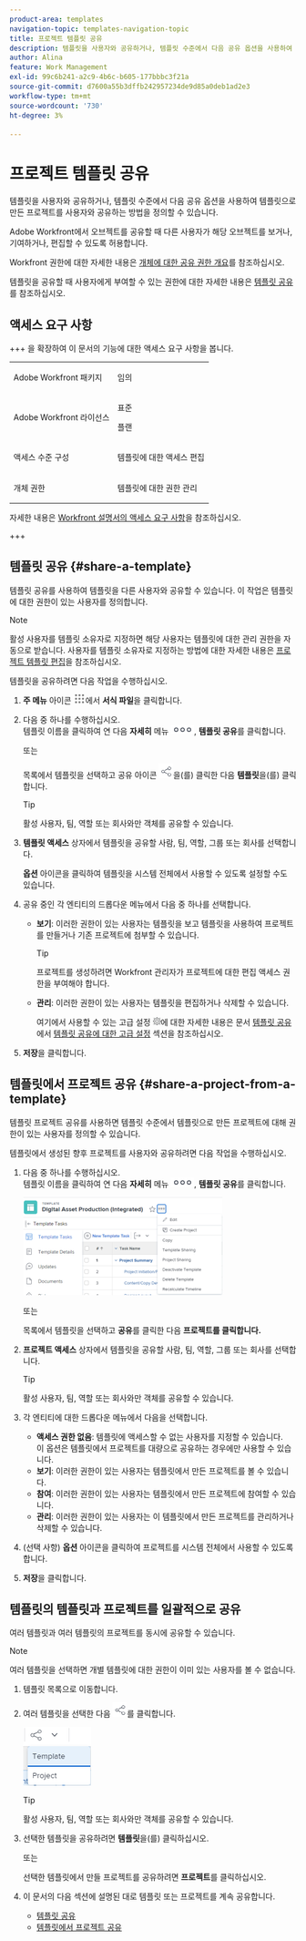 ```yaml
---
product-area: templates
navigation-topic: templates-navigation-topic
title: 프로젝트 템플릿 공유
description: 템플릿을 사용자와 공유하거나, 템플릿 수준에서 다음 공유 옵션을 사용하여 템플릿으로 만든 프로젝트를 사용자와 공유하는 방법을 정의할 수 있습니다.
author: Alina
feature: Work Management
exl-id: 99c6b241-a2c9-4b6c-b605-177bbbc3f21a
source-git-commit: d7600a55b3dffb242957234de9d85a0deb1ad2e3
workflow-type: tm+mt
source-wordcount: '730'
ht-degree: 3%

---
```


# 프로젝트 템플릿 공유

템플릿을 사용자와 공유하거나, 템플릿 수준에서 다음 공유 옵션을 사용하여 템플릿으로 만든 프로젝트를 사용자와 공유하는 방법을 정의할 수 있습니다.

Adobe Workfront에서 오브젝트를 공유할 때 다른 사용자가 해당 오브젝트를 보거나, 기여하거나, 편집할 수 있도록 허용합니다.

Workfront 권한에 대한 자세한 내용은 [개체에 대한 공유 권한 개요](../../../workfront-basics/grant-and-request-access-to-objects/sharing-permissions-on-objects-overview.md)를 참조하십시오.

템플릿을 공유할 때 사용자에게 부여할 수 있는 권한에 대한 자세한 내용은 [템플릿 공유](../../../workfront-basics/grant-and-request-access-to-objects/share-a-template.md)를 참조하십시오.

## 액세스 요구 사항

+++ 을 확장하여 이 문서의 기능에 대한 액세스 요구 사항을 봅니다. 

<table style="table-layout:auto"> 
 <col> 
 <col> 
 <tbody> 
  <tr> 
   <td role="rowheader">Adobe Workfront 패키지</td> 
   <td> <p>임의</p> </td> 
  </tr> 
  <tr> 
   <td role="rowheader">Adobe Workfront 라이선스</td> 
   <td> <p>표준</p>
   <p>플랜</p> </td> 
  </tr> 
  <tr> 
   <td role="rowheader">액세스 수준 구성</td> 
   <td> <p>템플릿에 대한 액세스 편집</p>  </td> 
  </tr> 
  <tr> 
   <td role="rowheader">개체 권한</td> 
   <td> <p>템플릿에 대한 권한 관리</p> </td> 
  </tr> 
 </tbody> 
</table>

자세한 내용은 [Workfront 설명서의 액세스 요구 사항](/help/quicksilver/administration-and-setup/add-users/access-levels-and-object-permissions/access-level-requirements-in-documentation.md)을 참조하십시오.

+++


<!--Old:
<table style="table-layout:auto"> 
 <col> 
 <col> 
 <tbody> 
  <tr> 
   <td role="rowheader">Adobe Workfront plan*</td> 
   <td> <p>Any </p> </td> 
  </tr> 
  <tr> 
   <td role="rowheader">Adobe Workfront license*</td> 
   <td> <p>Plan </p> </td> 
  </tr> 
  <tr> 
   <td role="rowheader">Access level configurations*</td> 
   <td> <p>Edit access to Templates</p> <p>Note: If you still don't have access, ask your Workfront administrator if they set additional restrictions in your access level. For information on how a Workfront administrator can modify your access level, see <a href="../../../administration-and-setup/add-users/configure-and-grant-access/create-modify-access-levels.md" class="MCXref xref">Create or modify custom access levels</a>.</p> </td> 
  </tr> 
  <tr> 
   <td role="rowheader">Object permissions</td> 
   <td> <p>Manage permissions to a template</p> <p>For information on requesting additional access, see <a href="../../../workfront-basics/grant-and-request-access-to-objects/request-access.md" class="MCXref xref">Request access to objects </a>.</p> </td> 
  </tr> 
 </tbody> 
</table>-->

## 템플릿 공유 {#share-a-template}

템플릿 공유를 사용하여 템플릿을 다른 사용자와 공유할 수 있습니다. 이 작업은 템플릿에 대한 권한이 있는 사용자를 정의합니다.

>[!NOTE]
>
>활성 사용자를 템플릿 소유자로 지정하면 해당 사용자는 템플릿에 대한 관리 권한을 자동으로 받습니다. 사용자를 템플릿 소유자로 지정하는 방법에 대한 자세한 내용은 [프로젝트 템플릿 편집](../../../manage-work/projects/create-and-manage-templates/edit-templates.md)을 참조하십시오.

템플릿을 공유하려면 다음 작업을 수행하십시오.

1. **주 메뉴** 아이콘 ![주 메뉴 아이콘](assets/main-menu-icon.png)에서 **서식 파일**&#x200B;을 클릭합니다.

1. 다음 중 하나를 수행하십시오.\
   템플릿 이름을 클릭하여 연 다음 **자세히** 메뉴 ![추가 아이콘](assets/qs-more-icon-on-an-object.png), **템플릿 공유**&#x200B;를 클릭합니다.

   또는

   목록에서 템플릿을 선택하고 공유 아이콘 ![](assets/share-icon.png)을(를) 클릭한 다음 **템플릿**&#x200B;을(를) 클릭합니다.

   >[!TIP]
   >
   >활성 사용자, 팀, 역할 또는 회사와만 객체를 공유할 수 있습니다.

1. **템플릿 액세스** 상자에서 템플릿을 공유할 사람, 팀, 역할, 그룹 또는 회사를 선택합니다.

   **옵션** 아이콘을 클릭하여 템플릿을 시스템 전체에서 사용할 수 있도록 설정할 수도 있습니다.

1. 공유 중인 각 엔티티의 드롭다운 메뉴에서 다음 중 하나를 선택합니다.

   * **보기**: 이러한 권한이 있는 사용자는 템플릿을 보고 템플릿을 사용하여 프로젝트를 만들거나 기존 프로젝트에 첨부할 수 있습니다.

     >[!TIP]
     >
     >프로젝트를 생성하려면 Workfront 관리자가 프로젝트에 대한 편집 액세스 권한을 부여해야 합니다.

   * **관리**: 이러한 권한이 있는 사용자는 템플릿을 편집하거나 삭제할 수 있습니다.

     여기에서 사용할 수 있는 고급 설정 ![](assets/gear-icon-in-access-levels.png)에 대한 자세한 내용은 문서 [템플릿 공유](../../../workfront-basics/grant-and-request-access-to-objects/share-a-template.md#template-permissions)에서 [템플릿 공유에 대한 고급 설정](../../../workfront-basics/grant-and-request-access-to-objects/share-a-template.md) 섹션을 참조하십시오.

1. **저장**&#x200B;을 클릭합니다.

## 템플릿에서 프로젝트 공유 {#share-a-project-from-a-template}

템플릿 프로젝트 공유를 사용하면 템플릿 수준에서 템플릿으로 만든 프로젝트에 대해 권한이 있는 사용자를 정의할 수 있습니다.

템플릿에서 생성된 향후 프로젝트를 사용자와 공유하려면 다음 작업을 수행하십시오.

1. 다음 중 하나를 수행하십시오.\
   템플릿 이름을 클릭하여 연 다음 **자세히** 메뉴 ![추가 아이콘](assets/qs-more-icon-on-an-object.png), **템플릿 공유**&#x200B;를 클릭합니다.

   ![템플릿에서 프로젝트 공유](assets/project-sharing-on-template-nwe-2022-350x172.png)

   또는

   목록에서 템플릿을 선택하고 **공유**&#x200B;를 클릭한 다음 **프로젝트를 클릭합니다.**

1. **프로젝트 액세스** 상자에서 템플릿을 공유할 사람, 팀, 역할, 그룹 또는 회사를 선택합니다.

   >[!TIP]
   >
   >활성 사용자, 팀, 역할 또는 회사와만 객체를 공유할 수 있습니다.

1. 각 엔티티에 대한 드롭다운 메뉴에서 다음을 선택합니다.

   * **액세스 권한 없음**: 템플릿에 액세스할 수 없는 사용자를 지정할 수 있습니다.\
     이 옵션은 템플릿에서 프로젝트를 대량으로 공유하는 경우에만 사용할 수 있습니다. 
   * **보기**: 이러한 권한이 있는 사용자는 템플릿에서 만든 프로젝트를 볼 수 있습니다.
   * **참여**: 이러한 권한이 있는 사용자는 템플릿에서 만든 프로젝트에 참여할 수 있습니다. 
   * **관리**: 이러한 권한이 있는 사용자는 이 템플릿에서 만든 프로젝트를 관리하거나 삭제할 수 있습니다.

1. (선택 사항) **옵션** 아이콘을 클릭하여 프로젝트를 시스템 전체에서 사용할 수 있도록 합니다.
1. **저장**&#x200B;을 클릭합니다.

<!--
<div data-mc-conditions="QuicksilverOrClassic.Draft mode">
<h3>Overview of project sharing from other sources</h3>
<p>You may already have been assigned access to projects from other areas of Workfront. <br>You may have been assigned access to projects from the following areas: </p>
<ul>
<li>When a project is created<br>For more information about sharing projects when the project is created, see the "Access" section in <a href="../../../manage-work/projects/manage-projects/edit-projects.md" class="MCXref xref">Edit projects</a>.</li>
<li>When your Workfront administrator sets user access levels<br>For more information about setting access levels, see <a href="../../../administration-and-setup/add-users/configure-and-grant-access/create-modify-access-levels.md" class="MCXref xref">Create or modify custom access levels</a>.</li>
<li>When using the project access template</li>
</ul>
<p>When using the Template Project Sharing feature, if a user's access to a project is View, but you set the access permissions for Template Project Sharing to Manage, the user will have Manage permission for every project created using this specific template. The user will only have View permission for the other projects they are on.</p>
</div>
-->

## 템플릿의 템플릿과 프로젝트를 일괄적으로 공유

여러 템플릿과 여러 템플릿의 프로젝트를 동시에 공유할 수 있습니다.

>[!NOTE]
>
>여러 템플릿을 선택하면 개별 템플릿에 대한 권한이 이미 있는 사용자를 볼 수 없습니다.

1. 템플릿 목록으로 이동합니다.
1. 여러 템플릿을 선택한 다음 ![공유](assets/share-icon.png)를 클릭합니다.

   ![템플릿 또는 프로젝트를 일괄적으로 공유](assets/share-templates-projects-in-bulk-link-in-toolbar-nwe-2022.png)

   >[!TIP]
   >
   >활성 사용자, 팀, 역할 또는 회사와만 객체를 공유할 수 있습니다.

1. 선택한 템플릿을 공유하려면 **템플릿**&#x200B;을(를) 클릭하십시오.

   또는

   선택한 템플릿에서 만들 프로젝트를 공유하려면 **프로젝트**&#x200B;를 클릭하십시오.

1. 이 문서의 다음 섹션에 설명된 대로 템플릿 또는 프로젝트를 계속 공유합니다.

   * [템플릿 공유](#share-a-template)
   * [템플릿에서 프로젝트 공유](#share-a-project-from-a-template)
